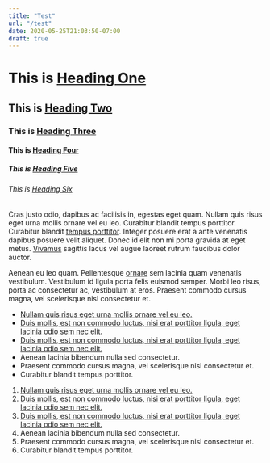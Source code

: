 ```yaml
---
title: "Test"
url: "/test"
date: 2020-05-25T21:03:50-07:00
draft: true
---
```


# This is [Heading One](https://gohugo.io)

## This is [Heading Two](https://gohugo.io)

### This is [Heading Three](https://gohugo.io)

#### This is [Heading Four](https://gohugo.io)

##### This is [Heading Five](https://gohugo.io)

###### This is [Heading Six](https://gohugo.io)

Cras justo odio, dapibus ac facilisis in, egestas eget quam. Nullam quis risus eget urna mollis ornare vel eu leo. Curabitur blandit tempus porttitor. Curabitur blandit [tempus porttitor](https://gohugo.io). Integer posuere erat a ante venenatis dapibus posuere velit aliquet. Donec id elit non mi porta gravida at eget metus. [Vivamus](https://gohugo.io) sagittis lacus vel augue laoreet rutrum faucibus dolor auctor.

Aenean eu leo quam. Pellentesque [ornare](https://gohugo.io) sem lacinia quam venenatis vestibulum. Vestibulum id ligula porta felis euismod semper. Morbi leo risus, porta ac consectetur ac, vestibulum at eros. Praesent commodo cursus magna, vel scelerisque nisl consectetur et.

- [Nullam quis risus eget urna mollis ornare vel eu leo.](https://gohugo.io)
- [Duis mollis, est non commodo luctus, nisi erat porttitor ligula, eget lacinia odio sem nec elit.](https://gohugo.io)
- [Duis mollis, est non commodo luctus, nisi erat porttitor ligula, eget lacinia odio sem nec elit.](https://gohugo.io)
- Aenean lacinia bibendum nulla sed consectetur.
- Praesent commodo cursus magna, vel scelerisque nisl consectetur et.
- Curabitur blandit tempus porttitor.

1. [Nullam quis risus eget urna mollis ornare vel eu leo.](https://gohugo.io)
1. [Duis mollis, est non commodo luctus, nisi erat porttitor ligula, eget lacinia odio sem nec elit.](https://gohugo.io)
1. [Duis mollis, est non commodo luctus, nisi erat porttitor ligula, eget lacinia odio sem nec elit.](https://gohugo.io)
1. Aenean lacinia bibendum nulla sed consectetur.
1. Praesent commodo cursus magna, vel scelerisque nisl consectetur et.
1. Curabitur blandit tempus porttitor.
